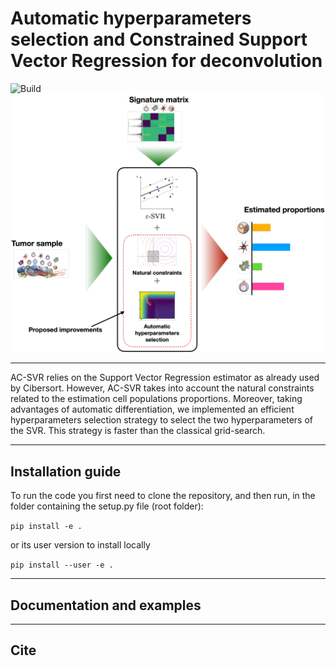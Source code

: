 # Automatic hyperparameters selection and Constrained Support Vector Regression for deconvolution
![Build](https://github.com/Klopfe/deconv/workflows/Scaden%20CI/badge.svg)
![](docs/img/intro_ACSVR.png)
___
AC-SVR relies on the Support Vector Regression estimator as already used by Cibersort.
However, AC-SVR takes into account the natural constraints related to the estimation cell populations proportions. 
Moreover, taking advantages of automatic differentiation, we implemented an efficient hyperparameters selection strategy to select the two hyperparameters of the SVR.
This strategy is faster than the classical grid-search. 

--- 

## Installation guide
To run the code you first need to clone the repository, and then run, in the folder containing the setup.py file (root folder):

`pip install -e .`

or its user version to install locally

`pip install --user -e .`

---

## Documentation and examples

---

## Cite

